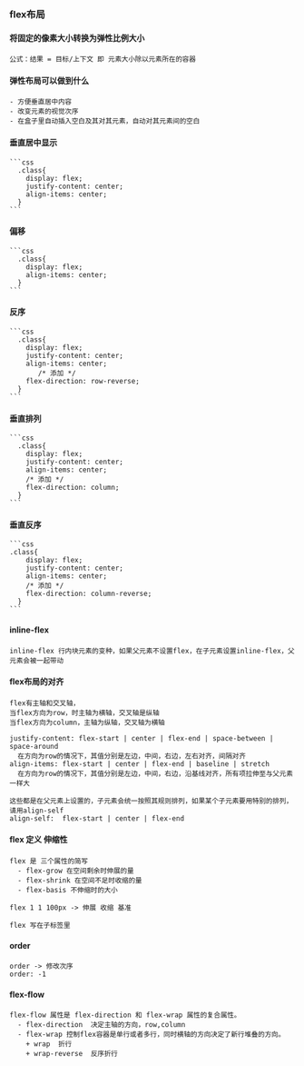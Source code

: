 ### flex布局

  #### 将固定的像素大小转换为弹性比例大小

    公式：结果 = 目标/上下文 即 元素大小除以元素所在的容器

  #### 弹性布局可以做到什么
    - 方便垂直居中内容
    - 改变元素的视觉次序
    - 在盒子里自动插入空白及其对其元素，自动对其元素间的空白

  #### 垂直居中显示
    ```css
      .class{
        display: flex;
        justify-content: center;
        align-items: center;
      }
    ```
  #### 偏移
    ```css
      .class{
        display: flex;
        align-items: center;
      }
    ```
  #### 反序
    ```css
      .class{
        display: flex;
        justify-content: center;
        align-items: center;
           /* 添加 */
        flex-direction: row-reverse;
      }
    ```
  #### 垂直排列
    ```css
      .class{
        display: flex;
        justify-content: center;
        align-items: center;
        /* 添加 */
        flex-direction: column;
      }
    ```
  #### 垂直反序
    ```css
    .class{
        display: flex;
        justify-content: center;
        align-items: center;
        /* 添加 */
        flex-direction: column-reverse;
      }
    ```
  #### inline-flex
    inline-flex 行内块元素的变种，如果父元素不设置flex，在子元素设置inline-flex，父元素会被一起带动

  #### flex布局的对齐
    flex有主轴和交叉轴，
    当flex方向为row，时主轴为横轴，交叉轴是纵轴
    当flex方向为column，主轴为纵轴，交叉轴为横轴
    
    justify-content: flex-start | center | flex-end | space-between | space-around
      在方向为row的情况下，其值分别是左边，中间，右边，左右对齐，间隔对齐
    align-items: flex-start | center | flex-end | baseline | stretch
      在方向为row的情况下，其值分别是左边，中间，右边，沿基线对齐，所有项拉伸至与父元素一样大
    
    这些都是在父元素上设置的，子元素会统一按照其规则排列，如果某个子元素要用特别的排列，请用align-self
    align-self:  flex-start | center | flex-end

  #### flex 定义 伸缩性
    flex 是 三个属性的简写
      - flex-grow 在空间剩余时伸展的量
      - flex-shrink 在空间不足时收缩的量
      - flex-basis 不伸缩时的大小
    
    flex 1 1 100px -> 伸展 收缩 基准
    
    flex 写在子标签里

  #### order
    order -> 修改次序
    order: -1

  #### flex-flow 
    flex-flow 属性是 flex-direction 和 flex-wrap 属性的复合属性。
      - flex-direction  决定主轴的方向，row,column
      - flex-wrap 控制flex容器是单行或者多行，同时横轴的方向决定了新行堆叠的方向。
        + wrap  折行
        + wrap-reverse  反序折行

